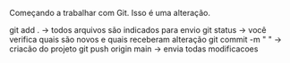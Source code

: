 Começando a trabalhar com Git.
Isso é uma alteração.

git add .   -> todos arquivos são indicados para envio
git status  -> você verifica quais são novos e quais receberam alteração
git commit -m " "  -> criacão do projeto
git push origin main  -> envia todas modificacoes
